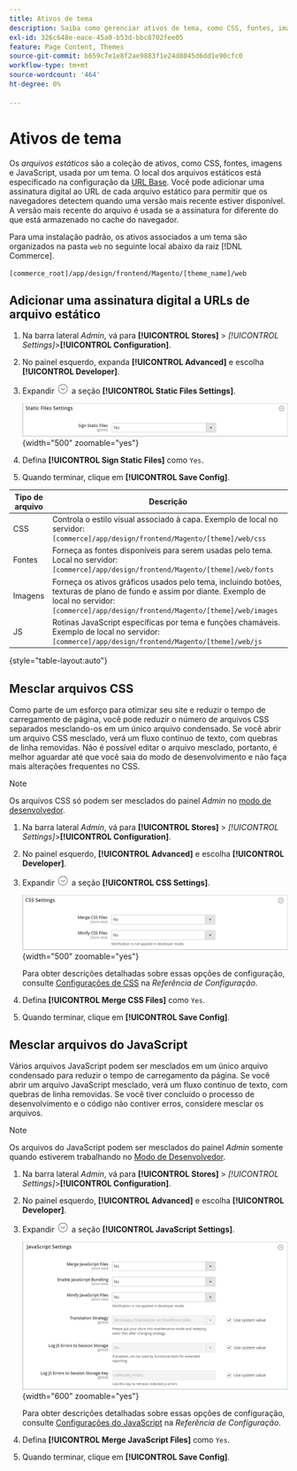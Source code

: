 ```yaml
---
title: Ativos de tema
description: Saiba como gerenciar ativos de tema, como CSS, fontes, imagens e arquivos JavaScript.
exl-id: 326c648e-eace-45a0-b53d-bbc8702fee05
feature: Page Content, Themes
source-git-commit: b659c7e1e8f2ae9883f1e24d8045d6dd1e90cfc0
workflow-type: tm+mt
source-wordcount: '464'
ht-degree: 0%

---
```


# Ativos de tema

Os _arquivos estáticos_ são a coleção de ativos, como CSS, fontes, imagens e JavaScript, usada por um tema. O local dos arquivos estáticos está especificado na configuração da [URL Base](../stores-purchase/store-urls.md). Você pode adicionar uma assinatura digital ao URL de cada arquivo estático para permitir que os navegadores detectem quando uma versão mais recente estiver disponível. A versão mais recente do arquivo é usada se a assinatura for diferente do que está armazenado no cache do navegador.

Para uma instalação padrão, os ativos associados a um tema são organizados na pasta `web` no seguinte local abaixo da raiz [!DNL Commerce].

`[commerce_root]/app/design/frontend/Magento/[theme_name]/web`

## Adicionar uma assinatura digital a URLs de arquivo estático

1. Na barra lateral _Admin_, vá para **[!UICONTROL Stores]** > _[!UICONTROL Settings]_>**[!UICONTROL Configuration]**.

1. No painel esquerdo, expanda **[!UICONTROL Advanced]** e escolha **[!UICONTROL Developer]**.

1. Expandir ![Seletor de expansão](../assets/icon-display-expand.png) a seção **[!UICONTROL Static Files Settings]**.

   ![Configurações de Arquivos Estáticos](./assets/developer-static-files-settings.png){width="500" zoomable="yes"}

1. Defina **[!UICONTROL Sign Static Files]** como `Yes`.

1. Quando terminar, clique em **[!UICONTROL Save Config]**.

| Tipo de arquivo | Descrição |
|--- |--- |
| CSS | Controla o estilo visual associado à capa. Exemplo de local no servidor: `[commerce]/app/design/frontend/Magento/[theme]/web/css` |
| Fontes | Forneça as fontes disponíveis para serem usadas pelo tema. Local no servidor: `[commerce]/app/design/frontend/Magento/[theme]/web/fonts` |
| Imagens | Forneça os ativos gráficos usados pelo tema, incluindo botões, texturas de plano de fundo e assim por diante. Exemplo de local no servidor: `[commerce]/app/design/frontend/Magento/[theme]/web/images` |
| JS | Rotinas JavaScript específicas por tema e funções chamáveis. Exemplo de local no servidor: `[commerce]/app/design/frontend/Magento/[theme]/web/js` |

{style="table-layout:auto"}

## Mesclar arquivos CSS

Como parte de um esforço para otimizar seu site e reduzir o tempo de carregamento de página, você pode reduzir o número de arquivos CSS separados mesclando-os em um único arquivo condensado. Se você abrir um arquivo CSS mesclado, verá um fluxo contínuo de texto, com quebras de linha removidas. Não é possível editar o arquivo mesclado, portanto, é melhor aguardar até que você saia do modo de desenvolvimento e não faça mais alterações frequentes no CSS.

>[!NOTE]
>
>Os arquivos CSS só podem ser mesclados do painel _Admin_ no [modo de desenvolvedor](../systems/developer-tools.md#operation-modes).

1. Na barra lateral _Admin_, vá para **[!UICONTROL Stores]** > _[!UICONTROL Settings]_>**[!UICONTROL Configuration]**.

1. No painel esquerdo, **[!UICONTROL Advanced]** e escolha **[!UICONTROL Developer]**.

1. Expandir ![Seletor de expansão](../assets/icon-display-expand.png) a seção **[!UICONTROL CSS Settings]**.

   ![Configurações de CSS](./assets/developer-css-settings.png){width="500" zoomable="yes"}

   Para obter descrições detalhadas sobre essas opções de configuração, consulte [Configurações de CSS](../configuration-reference/advanced/developer.md#css-settings) na _Referência de Configuração_.

1. Defina **[!UICONTROL Merge CSS Files]** como `Yes`.

1. Quando terminar, clique em **[!UICONTROL Save Config]**.

## Mesclar arquivos do JavaScript

Vários arquivos JavaScript podem ser mesclados em um único arquivo condensado para reduzir o tempo de carregamento da página. Se você abrir um arquivo JavaScript mesclado, verá um fluxo contínuo de texto, com quebras de linha removidas. Se você tiver concluído o processo de desenvolvimento e o código não contiver erros, considere mesclar os arquivos.

>[!NOTE]
>
>Os arquivos do JavaScript podem ser mesclados do painel _Admin_ somente quando estiverem trabalhando no [Modo de Desenvolvedor](../systems/developer-tools.md#operation-modes).

1. Na barra lateral _Admin_, vá para **[!UICONTROL Stores]** > _[!UICONTROL Settings]_>**[!UICONTROL Configuration]**.

1. No painel esquerdo, **[!UICONTROL Advanced]** e escolha **[!UICONTROL Developer]**.

1. Expandir ![Seletor de expansão](../assets/icon-display-expand.png) a seção **[!UICONTROL JavaScript Settings]**.

   ![Configurações do JavaScript](./assets/developer-javascript-settings.png){width="600" zoomable="yes"}

   Para obter descrições detalhadas sobre essas opções de configuração, consulte [Configurações do JavaScript](../configuration-reference/advanced/developer.md#javascript-settings) na _Referência de Configuração_.

1. Defina **[!UICONTROL Merge JavaScript Files]** como `Yes`.

1. Quando terminar, clique em **[!UICONTROL Save Config]**.
